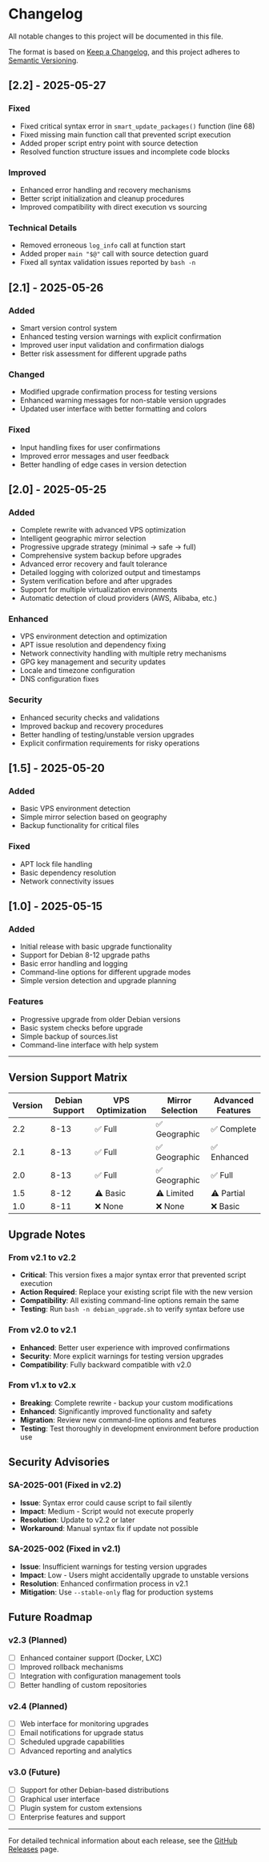# Changelog

All notable changes to this project will be documented in this file.

The format is based on [Keep a Changelog](https://keepachangelog.com/en/1.0.0/),
and this project adheres to [Semantic Versioning](https://semver.org/spec/v2.0.0.html).

## [2.2] - 2025-05-27

### Fixed
- Fixed critical syntax error in `smart_update_packages()` function (line 68)
- Fixed missing main function call that prevented script execution
- Added proper script entry point with source detection
- Resolved function structure issues and incomplete code blocks

### Improved
- Enhanced error handling and recovery mechanisms
- Better script initialization and cleanup procedures
- Improved compatibility with direct execution vs sourcing

### Technical Details
- Removed erroneous `log_info` call at function start
- Added proper `main "$@"` call with source detection guard
- Fixed all syntax validation issues reported by `bash -n`

## [2.1] - 2025-05-26

### Added
- Smart version control system
- Enhanced testing version warnings with explicit confirmation
- Improved user input validation and confirmation dialogs
- Better risk assessment for different upgrade paths

### Changed
- Modified upgrade confirmation process for testing versions
- Enhanced warning messages for non-stable version upgrades
- Updated user interface with better formatting and colors

### Fixed
- Input handling fixes for user confirmations
- Improved error messages and user feedback
- Better handling of edge cases in version detection

## [2.0] - 2025-05-25

### Added
- Complete rewrite with advanced VPS optimization
- Intelligent geographic mirror selection
- Progressive upgrade strategy (minimal → safe → full)
- Comprehensive system backup before upgrades
- Advanced error recovery and fault tolerance
- Detailed logging with colorized output and timestamps
- System verification before and after upgrades
- Support for multiple virtualization environments
- Automatic detection of cloud providers (AWS, Alibaba, etc.)

### Enhanced
- VPS environment detection and optimization
- APT issue resolution and dependency fixing
- Network connectivity handling with multiple retry mechanisms
- GPG key management and security updates
- Locale and timezone configuration
- DNS configuration fixes

### Security
- Enhanced security checks and validations
- Improved backup and recovery procedures
- Better handling of testing/unstable version upgrades
- Explicit confirmation requirements for risky operations

## [1.5] - 2025-05-20

### Added
- Basic VPS environment detection
- Simple mirror selection based on geography
- Backup functionality for critical files

### Fixed
- APT lock file handling
- Basic dependency resolution
- Network connectivity issues

## [1.0] - 2025-05-15

### Added
- Initial release with basic upgrade functionality
- Support for Debian 8-12 upgrade paths
- Basic error handling and logging
- Command-line options for different upgrade modes
- Simple version detection and upgrade planning

### Features
- Progressive upgrade from older Debian versions
- Basic system checks before upgrade
- Simple backup of sources.list
- Command-line interface with help system

---

## Version Support Matrix

| Version | Debian Support | VPS Optimization | Mirror Selection | Advanced Features |
|---------|----------------|------------------|------------------|-------------------|
| 2.2     | 8-13          | ✅ Full          | ✅ Geographic    | ✅ Complete       |
| 2.1     | 8-13          | ✅ Full          | ✅ Geographic    | ✅ Enhanced       |
| 2.0     | 8-13          | ✅ Full          | ✅ Geographic    | ✅ Full           |
| 1.5     | 8-12          | ⚠️ Basic         | ⚠️ Limited       | ⚠️ Partial        |
| 1.0     | 8-11          | ❌ None          | ❌ None          | ❌ Basic          |

## Upgrade Notes

### From v2.1 to v2.2
- **Critical**: This version fixes a major syntax error that prevented script execution
- **Action Required**: Replace your existing script file with the new version
- **Compatibility**: All existing command-line options remain the same
- **Testing**: Run `bash -n debian_upgrade.sh` to verify syntax before use

### From v2.0 to v2.1
- **Enhanced**: Better user experience with improved confirmations
- **Security**: More explicit warnings for testing version upgrades
- **Compatibility**: Fully backward compatible with v2.0

### From v1.x to v2.x
- **Breaking**: Complete rewrite - backup your custom modifications
- **Enhanced**: Significantly improved functionality and safety
- **Migration**: Review new command-line options and features
- **Testing**: Test thoroughly in development environment before production use

## Security Advisories

### SA-2025-001 (Fixed in v2.2)
- **Issue**: Syntax error could cause script to fail silently
- **Impact**: Medium - Script would not execute properly
- **Resolution**: Update to v2.2 or later
- **Workaround**: Manual syntax fix if update not possible

### SA-2025-002 (Fixed in v2.1)  
- **Issue**: Insufficient warnings for testing version upgrades
- **Impact**: Low - Users might accidentally upgrade to unstable versions
- **Resolution**: Enhanced confirmation process in v2.1
- **Mitigation**: Use `--stable-only` flag for production systems

## Future Roadmap

### v2.3 (Planned)
- [ ] Enhanced container support (Docker, LXC)
- [ ] Improved rollback mechanisms
- [ ] Integration with configuration management tools
- [ ] Better handling of custom repositories

### v2.4 (Planned)
- [ ] Web interface for monitoring upgrades
- [ ] Email notifications for upgrade status
- [ ] Scheduled upgrade capabilities
- [ ] Advanced reporting and analytics

### v3.0 (Future)
- [ ] Support for other Debian-based distributions
- [ ] Graphical user interface
- [ ] Plugin system for custom extensions
- [ ] Enterprise features and support

---

For detailed technical information about each release, see the [GitHub Releases](https://github.com/everett7623/debian-auto-upgrade/releases) page.
